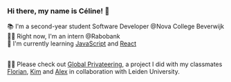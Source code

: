### Hi there, my name is Céline! 💖

📚 I'm a second-year student Software Developer @Nova College Beverwijk<br />
👩‍💻 Right now, I'm an intern @Rabobank <br />
🌱 I'm currently learning <a href="https://www.udemy.com/course/the-complete-javascript-course/">JavaScript</a> and <a href="https://www.udemy.com/course/the-ultimate-react-course/">React</a><br /><br />

🏴‍☠️ Please check out <a href="https://globalprivateering.org/">Global Privateering</a>, a project I did with my classmates <a href="https://github.com/FlorianSDV">Florian</a>, <a href="https://github.com/Esmaraldaa1">Kim</a> and <a href="https://github.com/ARasterhoff">Alex</a> in collaboration with Leiden University.
